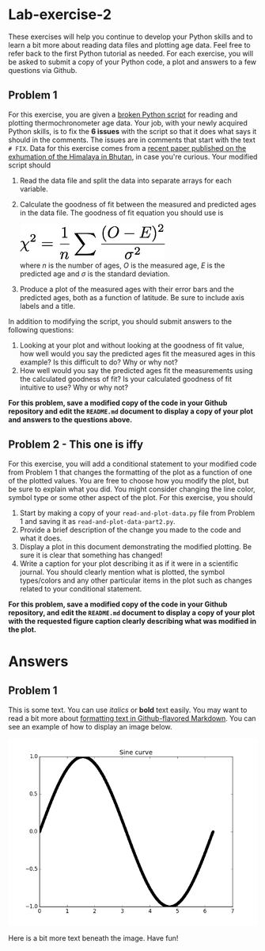 # Lab-exercise-2
These exercises will help you continue to develop your Python skills and to learn a bit more about reading data files and plotting age data. Feel free to refer back to the first Python tutorial as needed. For each exercise, you will be asked to submit a copy of your Python code, a plot and answers to a few questions via Github.

## Problem 1
For this exercise, you are given a [broken Python script](read-and-plot-data.py) for reading and plotting thermochronometer age data. Your job, with your newly acquired Python skills, is to fix the **6 issues** with the script so that it does what says it should in the comments. The issues are in comments that start with the text `# FIX`. Data for this exercise comes from a [recent paper published on the exhumation of the Himalaya in Bhutan](http://dx.doi.org/10.1002/2013JB010891), in case you're curious. Your modified script should

1. Read the data file and split the data into separate arrays for each variable.
2. Calculate the goodness of fit between the measured and predicted ages in the data file. The goodness of fit equation you should use is

    ![Reduced chi-squared](Images/reduced-chi-squared.png)<br/>
where *n* is the number of ages, *O* is the measured age, *E* is the predicted age and *σ* is the standard deviation.
3. Produce a plot of the measured ages with their error bars and the predicted ages, both as a function of latitude. Be sure to include axis labels and a title.

In addition to modifying the script, you should submit answers to the following questions:

1. Looking at your plot and without looking at the goodness of fit value, how well would you say the predicted ages fit the measured ages in this example? Is this difficult to do? Why or why not?
2. How well would you say the predicted ages fit the measurements using the calculated goodness of fit? Is your calculated goodness of fit intuitive to use? Why or why not?

**For this problem, save a modified copy of the code in your Github repository and edit the `README.md` document to display a copy of your plot and answers to the questions above.**

## Problem 2 - This one is iffy
For this exercise, you will add a conditional statement to your modified code from Problem 1 that changes the formatting of the plot as a function of one of the plotted values. You are free to choose how you modify the plot, but be sure to explain what you did. You might consider changing the line color, symbol type or some other aspect of the plot. For this exercise, you should

1. Start by making a copy of your `read-and-plot-data.py` file from Problem 1 and saving it as `read-and-plot-data-part2.py`.
2. Provide a brief description of the change you made to the code and what it does.
3. Display a plot in this document demonstrating the modified plotting. Be sure it is clear that something has changed!
4. Write a caption for your plot describing it as if it were in a scientific journal. You should clearly mention what is plotted, the symbol types/colors and any other particular items in the plot such as changes related to your conditional statement.

**For this problem, save a modified copy of the code in your Github repository, and edit the `README.md` document to display a copy of your plot with the requested figure caption clearly describing what was modified in the plot.**

# Answers
## Problem 1
This is some text. You can use *italics* or **bold** text easily. You may want to read a bit more about [formatting text in Github-flavored Markdown](https://help.github.com/articles/basic-writing-and-formatting-syntax/). You can see an example of how to display an image below.

![Text shown if image does not load](Images/sine.png)

Here is a bit more text beneath the image. Have fun!
